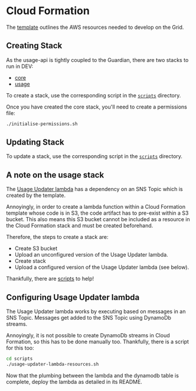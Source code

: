 # Cloud Formation

The [template](./dev-template.json) outlines the AWS resources needed to develop on the Grid.

## Creating Stack

As the usage-api is tightly coupled to the Guardian, there are two stacks to run in DEV:
- [core](./dev-template.json)
- [usage](./usage-template.json)

To create a stack, use the corresponding script in the [`scripts`](./scripts/) directory.

Once you have created the core stack, you'll need to create a permissions file:

```sh
./initialise-permissions.sh
```

## Updating Stack

To update a stack, use the corresponding script in the [`scripts`](./scripts/) directory.


## A note on the usage stack

The [Usage Updater lambda](../usage-updater) has a dependency on an SNS Topic which is created by the template.

Annoyingly, in order to create a lambda function within a Cloud Formation template whose code is in S3, the code artifact has to pre-exist within a S3 bucket.
This also means this S3 bucket cannot be included as a resource in the Cloud Formation stack and must be created beforehand.

Therefore, the steps to create a stack are:
 - Create S3 bucket
 - Upload an unconfigured version of the Usage Updater lambda.
 - Create stack
 - Upload a configured version of the Usage Updater lambda (see below).

Thankfully, there are [scripts](./scripts/) to help!

## Configuring Usage Updater lambda

The Usage Updater lambda works by executing based on messages in an SNS Topic. Messages get added to the SNS Topic using DynamoDb streams.

Annoyingly, it is not possible to create DynamoDb streams in Cloud Formation, so this has to be done manually too. Thankfully, there is a script for this too:

```sh
cd scripts
./usage-updater-lambda-resources.sh
```

Now that the plumbing between the lambda and the dynamodb table is complete, deploy the lambda as detailed in its README.
